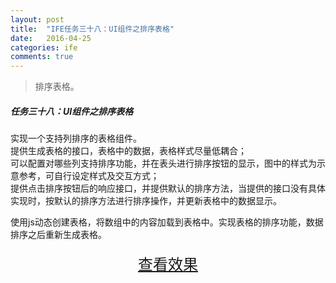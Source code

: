 ```yaml
---
layout: post
title:  "IFE任务三十八：UI组件之排序表格"
date:   2016-04-25
categories: ife
comments: true
---
```


>排序表格。

##### 任务三十八：UI组件之排序表格

实现一个支持列排序的表格组件。    
提供生成表格的接口，表格中的数据，表格样式尽量低耦合；  
可以配置对哪些列支持排序功能，并在表头进行排序按钮的显示，图中的样式为示意参考，可自行设定样式及交互方式；  
提供点击排序按钮后的响应接口，并提供默认的排序方法，当提供的接口没有具体实现时，按默认的排序方法进行排序操作，并更新表格中的数据显示。

使用js动态创建表格，将数组中的内容加载到表格中。实现表格的排序功能，数据排序之后重新生成表格。


<div>
<a href="https://irife.github.io/ife/tliyun/task38/task38.html" target="_blank"><div style="height:50px;line-height:50px;text-align:center;font-size:24px;">查看效果</div></a>
</div>

